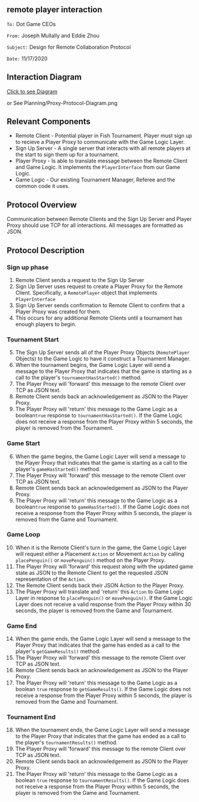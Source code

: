 ##  remote player interaction

`To:` Dot Game CEOs

`From:` Joseph Mullally and Eddie Zhou

`Subject:` Design for Remote Collaboration Protocol

`Date:` 11/17/2020

## Interaction Diagram

[Click to see Diagram](https://static.swimlanes.io/58a9c7d300bfa4e28da442d66341b208.png)

or See Planning/Proxy-Protocol-Diagram.png

## Relevant Components

- Remote Client - Potential player in Fish Tournament. Player must sign up to recieve a Player Proxy to communicate with the Game Logic Layer.
- Sign Up Server - A single server that interacts with all remote players at the start to sign them up for a tournament.
- Player Proxy - Is able to translate message between the Remote Client and Game Logic. It implements the `PlayerInterface` from our Game Logic.
- Game Logic - Our existing Tournament Manager, Referee and the common code it uses.

## Protocol Overview

Communication between Remote Clients and the Sign Up Server and  Player Proxy should use TCP for all interactions. All messages are formatted as JSON.


## Protocol Description


### Sign up phase
1. Remote Client sends a request to the Sign Up Server
2. Sign Up Server uses request to create a Player Proxy for the Remote Client. Specifically, a `RemotePlayer` object that implements `PlayerInterface`
3. Sign Up Server sends confirmation to Remote Client to confirm that a Player Proxy was created for them.
4. This occurs for any additional Remote Clients until a tournament has enough players to begin.

### Tournament Start
5. The Sign Up Server sends all of the Player Proxy Objects (`RemotePlayer` Objects) to the Game Logic to have it construct a Tournament Manager.
6. When the tournament begins, the Game Logic Layer will send a message to the Player Proxy that indicates that the game is starting as a call to the player's `tournamentHasStarted()` method.
7. The Player Proxy will 'forward' this message to the remote Client over TCP as JSON text.
8. Remote Client sends back an acknowledgement as JSON to the Player Proxy. 
9. The Player Proxy will 'return' this message to the Game Logic as a boolean`true` response to `tournamentHasStarted()`. If the Game Logic does not receive a response from the Player Proxy within 5 seconds, the player is removed from the Tournament.

### Game Start
6. When the game begins, the Game Logic Layer will send a message to the Player Proxy that indicates that the game is starting as a call to the player's `gameHasStarted()` method.
7. The Player Proxy will 'forward' this message to the remote Client over TCP as JSON text.
8. Remote Client sends back an acknowledgement as JSON to the Player Proxy. 
9. The Player Proxy will 'return' this message to the Game Logic as a boolean`true` response to `gameHasStarted()`. If the Game Logic does not receive a response from the Player Proxy within 5 seconds, the player is removed from the Game and Tournament.

### Game Loop
10. When it is the Remote Client's turn in the game, the Game Logic Layer will request either a Placement `Action` or Movement `Action` by calling `placePenguin()` or `movePenguin()` method on the Player Proxy.
11. The Player Proxy will 'forward' this request along with the updated game state as JSON to the Remote Client to get the requested JSON representation of the `Action`.
12. The Remote Client sends back their JSON Action to the Player Proxy.
13. The Player Proxy will translate and 'return' this `Action` to Game Logic Layer in response to `placePenguin()` or `movePenguin()`. If the Game Logic Layer does not receive a valid response from the Player Proxy within 30 seconds, the player is removed from the Game and Tournament.

### Game End
14. When the game ends, the Game Logic Layer will send a message to the Player Proxy that indicates that the game has ended as a call to the player's `getGameResults()` method.
15. The Player Proxy will 'forward' this message to the remote Client over TCP as JSON text.
16. Remote Client sends back an acknowledgement as JSON to the Player Proxy. 
17. The Player Proxy will 'return' this message to the Game Logic as a boolean `true` response to `getGameResults()`. If the Game Logic does not receive a response from the Player Proxy within 5 seconds, the player is removed from the Game and Tournament.

### Tournament End
18. When the tournament ends, the Game Logic Layer will send a message to the Player Proxy that indicates that the game has ended as a call to the player's `tournamentResults()` method.
19. The Player Proxy will 'forward' this message to the remote Client over TCP as JSON text.
20. Remote Client sends back an acknowledgement as JSON to the Player Proxy.
21. The Player Proxy will 'return' this message to the Game Logic as a boolean `true` response to `tournamentResults()`. If the Game Logic does not receive a response from the Player Proxy within 5 seconds, the player is removed from the Game and Tournament.